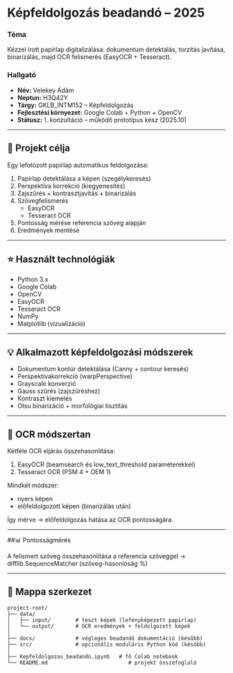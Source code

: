 # Képfeldolgozás beadandó – 2025

### Téma
Kézzel írott papírlap digitalizálása: dokumentum detektálás, torzítás javítása, binarizálás, majd OCR felismerés (EasyOCR + Tesseract).

### Hallgató
- **Név:** Velekey Ádám  
- **Neptun:** H3Q42Y  
- **Tárgy:** GKLB_INTM152 – Képfeldolgozás  
- **Fejlesztési környezet:** Google Colab + Python + OpenCV  
- **Státusz:** 1. konzultáció – működő prototípus kész (2025.10)  

---

## 🧠 Projekt célja

Egy lefotózott papírlap automatikus feldolgozása:

1. Papírlap detektálása a képen (szegélykeresés)
2. Perspektíva korrekció (kiegyenesítés)
3. Zajszűrés + kontrasztjavítás + binarizálás
4. Szövegfelismerés  
   - EasyOCR  
   - Tesseract OCR  
5. Pontosság mérése referencia szöveg alapján
6. Eredmények mentése

---

## ⭐ Használt technológiák

- Python 3.x
- Google Colab
- OpenCV
- EasyOCR
- Tesseract OCR
- NumPy
- Matplotlib (vizualizáció)


---

## 💡 Alkalmazott képfeldolgozási módszerek

- Dokumentum kontúr detektálása (Canny + contour keresés)
- Perspektívakorrekció (warpPerspective)
- Grayscale konverzió
- Gauss szűrés (zajszűréshez)
- Kontraszt kiemelés
- Otsu binarizáció + morfológiai tisztítás

---

## 🎯 OCR módszertan

Kétféle OCR eljárás összehasonlítása:

1) EasyOCR (beamsearch és low_text_threshold paraméterekkel)
2) Tesseract OCR (PSM 4 + OEM 1)

Mindkét módszer:
- nyers képen
- előfeldolgozott képen (binarizálás után)

Így mérve → előfeldolgozás hatása az OCR pontosságára.

---

##📊 Pontosságmérés

A felismert szöveg összehasonlítása a referencia szöveggel
→ difflib.SequenceMatcher (szöveg-hasonlóság %)

---


## 📂 Mappa szerkezet

```plaintext
project-root/
├── data/
│   ├── input/        # teszt képek (lefényképezett papírlap)
│   └── output/       # OCR eredmények + feldolgozott képek
│
├── docs/             # végleges beadandó dokumentáció (később)
├── src/              # opcionális moduláris Python kód (később)
│
├── Kepfeldolgozas_beadando.ipynb   # fő Colab notebook
└── README.md                          # projekt összefoglaló
